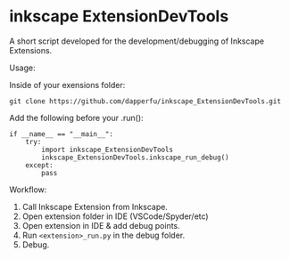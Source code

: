 # inkscape ExtensionDevTools

A short script developed for the development/debugging of Inkscape Extensions.

Usage:

Inside of your exensions folder:

    git clone https://github.com/dapperfu/inkscape_ExtensionDevTools.git

Add the following before your <etxension>.run():

```
if __name__ == "__main__":
    try:
        import inkscape_ExtensionDevTools
        inkscape_ExtensionDevTools.inkscape_run_debug()
    except:
        pass
```

Workflow:

1. Call Inkscape Extension from Inkscape.
2. Open extension folder in IDE (VSCode/Spyder/etc)
3. Open extension in IDE & add debug points.
3. Run ```<extension>_run.py``` in the debug folder.
4. Debug.
